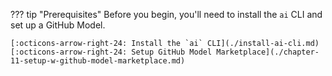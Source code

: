 ??? tip "Prerequisites"
    Before you begin, you'll need to install the `ai` CLI and set up a GitHub Model.

    [:octicons-arrow-right-24: Install the `ai` CLI](./install-ai-cli.md)  
    [:octicons-arrow-right-24: Setup GitHub Model Marketplace](./chapter-11-setup-w-github-model-marketplace.md)  
